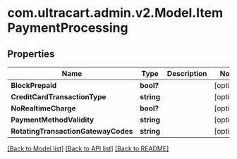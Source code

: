 # com.ultracart.admin.v2.Model.ItemPaymentProcessing
## Properties

Name | Type | Description | Notes
------------ | ------------- | ------------- | -------------
**BlockPrepaid** | **bool?** |  | [optional] 
**CreditCardTransactionType** | **string** |  | [optional] 
**NoRealtimeCharge** | **bool?** |  | [optional] 
**PaymentMethodValidity** | **string** |  | [optional] 
**RotatingTransactionGatewayCodes** | **string** |  | [optional] 

[[Back to Model list]](../README.md#documentation-for-models) [[Back to API list]](../README.md#documentation-for-api-endpoints) [[Back to README]](../README.md)

